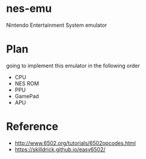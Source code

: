 # nes-emu
Nintendo Entertainment System emulator

# Plan
going to implement this emulator in the following order
- CPU
- NES ROM
- PPU
- GamePad
- APU

# Reference
- http://www.6502.org/tutorials/6502opcodes.html
- https://skilldrick.github.io/easy6502/

